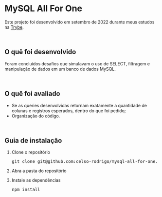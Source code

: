 <h1>MySQL All For One</h1>
<p>Este projeto foi desenvolvido em setembro de 2022 durante meus estudos na <a href="https://www.betrybe.com/">Trybe</a>.</p>

<br/>

<h2>O quê foi desenvolvido</h2>
<p>Foram concluídos desafios que simulavam o uso de SELECT, filtragem e manipulação de dados em um banco de dados MySQL.</p>
<br/>
  
<h2>O quê foi avaliado</h2>
<ul>
  <li>Se as queries desenvolvidas retornam exatamente a quantidade de colunas e registros esperados, dentro do que foi pedido;</li>
  <li>Organização do código.</li>
</ul>

<br/>

<h2>Guia de instalação</h2> 
<ol>
  <li>
    <p>Clone o repositório</p>
    <pre>git clone git@github.com:celso-rodrigo/mysql-all-for-one.git</pre>
  </li>
  <li>
    <p>Abra a pasta do repositório</p>
  </li>
  <li>
    <p>Instale as dependências</p>
    <pre>npm install</pre>
  </li>
</ol>
